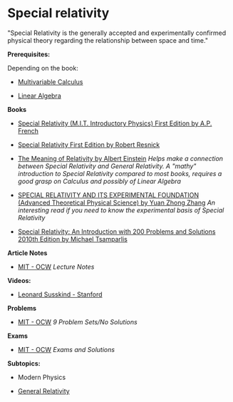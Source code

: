 # Special relativity

"Special Relativity is the generally accepted and experimentally confirmed physical theory regarding the relationship between space and time."

**Prerequisites:**

Depending on the book:

- [Multivariable Calculus](https://www.reddit.com/r/bibliographies/comments/ak9let/multivariable_calculus/)

- [Linear Algebra](https://old.reddit.com/r/bibliographies/comments/akgoky/linear_algebra/)

**Books**

* [Special Relativity (M.I.T. Introductory Physics) First Edition
by A.P. French](https://www.amazon.com/Special-Relativity-M-I-T-Introductory-Physics/dp/0393097935)

* [Special Relativity First Edition by Robert Resnick](https://www.amazon.com/Special-Relativity-P-Robert-Resnick/dp/0471717258)

* [The Meaning of Relativity by Albert Einstein](https://www.gutenberg.org/files/36276/36276-pdf.pdf) *Helps make a connection between Special Relativity and General Relativity. A "mathy" introduction to Special Relativity compared to most books, requires a good grasp on Calculus and possibly of Linear Algebra*

* [SPECIAL RELATIVITY AND ITS EXPERIMENTAL FOUNDATION (Advanced Theoretical Physical Science)
by Yuan Zhong Zhang](https://www.amazon.com/RELATIVITY-EXPERIMENTAL-FOUNDATION-Advanced-Theoretical/dp/9810227493) *An interesting read if you need to know the experimental basis of Special Relativity*

* [Special Relativity: An Introduction with 200 Problems and Solutions 2010th Edition
by Michael Tsamparlis](https://www.amazon.com/Special-Relativity-Introduction-Problems-Solutions/dp/3642038360)

**Article Notes**

* [MIT - OCW](https://ocw.mit.edu/courses/physics/8-033-relativity-fall-2006/lecture-notes/) *Lecture Notes*

**Videos:**

* [Leonard Susskind - Stanford](https://www.youtube.com/watch?v=toGH5BdgRZ4&list=PL42DF98859D7B81B9)


**Problems**

* [MIT - OCW](https://ocw.mit.edu/courses/physics/8-033-relativity-fall-2006/assignments/) *9 Problem Sets/No Solutions*

**Exams**

* [MIT - OCW](https://ocw.mit.edu/courses/physics/8-033-relativity-fall-2006/exams/) *Exams and Solutions*

**Subtopics:**

* Modern Physics

* [General Relativity](https://old.reddit.com/r/bibliographies/comments/e6dje9/general_relativity/#thing_t3_e6dje9)

